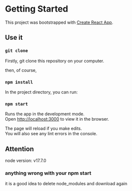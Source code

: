 # Getting Started

This project was bootstrapped with [Create React App](https://github.com/facebook/create-react-app).

## Use it

### `git clone`

Firstly, git clone this repository on your computer.

then, of course,

### `npm install`

In the project directory, you can run:

### `npm start`

Runs the app in the development mode.\
Open [http://localhost:3000](http://localhost:3000) to view it in the browser.

The page will reload if you make edits.\
You will also see any lint errors in the console.

## Attention

node version: v17.7.0

### anything wrong with your npm start

it is a good idea to delete node_modules and download again
